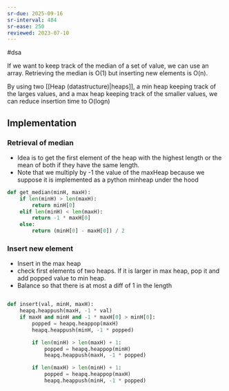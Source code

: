 ```yaml
---
sr-due: 2025-09-16
sr-interval: 484
sr-ease: 250
reviewed: 2023-07-10
---
```


#dsa

If we want to keep track of the median of a set of value, we can use an array. Retrieving the median is O(1) but inserting new elements is O(n).

By using two [[Heap (datastructure)|heaps]], a min heap keeping track of the larges values, and a max heap keeping track of the smaller values, we can reduce insertion time to O(logn)

## Implementation

### Retrieval of median

- Idea is to get the first element of the heap with the highest length or the mean of both if they have the same length.
- Note that we multiply by -1 the value of the maxHeap because we suppose it is implemented as a python minheap under the hood

```python
def get_median(minH, maxH):
    if len(minH) > len(maxH):
        return minH[0]
    elif len(minH) < len(maxH):
        return -1 * maxH[0]
    else:
        return (minH[0] - maxH[0]) / 2
```

### Insert new element

- Insert in the max heap
- check first elements of two heaps. If it is larger in max heap, pop it and add popped value to min heap.
- Balance so that there is at most a diff of 1 in the length

```python

def insert(val, minH, maxH):
    heapq.heappush(maxH, -1 * val)
    if maxH and minH and -1 * maxH[0] > minH[0]:
        popped = heapq.heappop(maxH)
        heapq.heappush(minH, -1 * popped)

        if len(minH) > len(maxH) + 1:
            popped = heapq.heappop(minH)
            heapq.heappush(maxH, -1 * popped)

        if len(maxH) > len(minH) + 1:
            popped = heapq.heappop(maxH)
            heapq.heappush(minH, -1 * popped)


```
